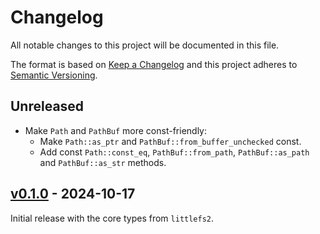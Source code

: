 # Changelog

All notable changes to this project will be documented in this file.

The format is based on [Keep a Changelog](http://keepachangelog.com/)
and this project adheres to [Semantic Versioning](http://semver.org/).

## Unreleased

- Make `Path` and `PathBuf` more const-friendly:
  - Make `Path::as_ptr` and `PathBuf::from_buffer_unchecked` const.
  - Add const `Path::const_eq`, `PathBuf::from_path`, `PathBuf::as_path` and `PathBuf::as_str` methods.

## [v0.1.0](https://github.com/trussed-dev/littlefs2/releases/tag/core-0.1.0) - 2024-10-17

Initial release with the core types from `littlefs2`.
